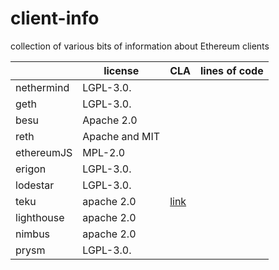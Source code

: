 # client-info
collection of various bits of information about Ethereum clients

|		|	license	|	CLA	|	lines of code	|
|	---	|	---	|	---	|	---	|
|	nethermind	|	LGPL-3.0.	|		|		|
|	geth	|	LGPL-3.0.	|		|		|
|	besu	|	Apache 2.0	|		|		|
|	reth	|	Apache and MIT	|		|		|
|	ethereumJS	|	MPL-2.0	|		|		|
|	erigon	|	LGPL-3.0.	|		|		|
|	lodestar	|	LGPL-3.0.	|		|		|
|	teku	|	apache 2.0	|	[link](https://github.com/Consensys/teku/blob/master/CLA.md)	|		|
|	lighthouse	|	apache 2.0	|		|		|
|	nimbus	|	apache 2.0	|		|		|
|	prysm	|	LGPL-3.0.	|		|		|

